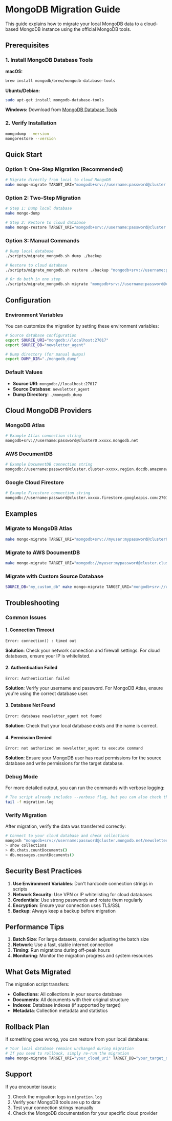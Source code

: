 # MongoDB Migration Guide

This guide explains how to migrate your local MongoDB data to a cloud-based MongoDB instance using the official MongoDB tools.

## Prerequisites

### 1. Install MongoDB Database Tools

**macOS:**
```bash
brew install mongodb/brew/mongodb-database-tools
```

**Ubuntu/Debian:**
```bash
sudo apt-get install mongodb-database-tools
```

**Windows:**
Download from [MongoDB Database Tools](https://www.mongodb.com/try/download/database-tools)

### 2. Verify Installation
```bash
mongodump --version
mongorestore --version
```

## Quick Start

### Option 1: One-Step Migration (Recommended)
```bash
# Migrate directly from local to cloud MongoDB
make mongo-migrate TARGET_URI="mongodb+srv://username:password@cluster.mongodb.net" TARGET_DB="newsletter_prod"
```

### Option 2: Two-Step Migration
```bash
# Step 1: Dump local database
make mongo-dump

# Step 2: Restore to cloud database
make mongo-restore TARGET_URI="mongodb+srv://username:password@cluster.mongodb.net" TARGET_DB="newsletter_prod"
```

### Option 3: Manual Commands
```bash
# Dump local database
./scripts/migrate_mongodb.sh dump ./backup

# Restore to cloud database
./scripts/migrate_mongodb.sh restore ./backup "mongodb+srv://username:password@cluster.mongodb.net" newsletter_prod

# Or do both in one step
./scripts/migrate_mongodb.sh migrate "mongodb+srv://username:password@cluster.mongodb.net" newsletter_prod
```

## Configuration

### Environment Variables

You can customize the migration by setting these environment variables:

```bash
# Source database configuration
export SOURCE_URI="mongodb://localhost:27017"
export SOURCE_DB="newsletter_agent"

# Dump directory (for manual dumps)
export DUMP_DIR="./mongodb_dump"
```

### Default Values

- **Source URI**: `mongodb://localhost:27017`
- **Source Database**: `newsletter_agent`
- **Dump Directory**: `./mongodb_dump`

## Cloud MongoDB Providers

### MongoDB Atlas
```bash
# Example Atlas connection string
mongodb+srv://username:password@cluster0.xxxxx.mongodb.net
```

### AWS DocumentDB
```bash
# Example DocumentDB connection string
mongodb://username:password@cluster.cluster-xxxxx.region.docdb.amazonaws.com:27017
```

### Google Cloud Firestore
```bash
# Example Firestore connection string
mongodb://username:password@cluster.xxxxx.firestore.googleapis.com:27017
```

## Examples

### Migrate to MongoDB Atlas
```bash
make mongo-migrate TARGET_URI="mongodb+srv://myuser:mypassword@cluster0.abc123.mongodb.net" TARGET_DB="newsletter_production"
```

### Migrate to AWS DocumentDB
```bash
make mongo-migrate TARGET_URI="mongodb://myuser:mypassword@cluster.cluster-abc123.us-east-1.docdb.amazonaws.com:27017" TARGET_DB="newsletter_prod"
```

### Migrate with Custom Source Database
```bash
SOURCE_DB="my_custom_db" make mongo-migrate TARGET_URI="mongodb+srv://user:pass@cluster.mongodb.net" TARGET_DB="newsletter_prod"
```

## Troubleshooting

### Common Issues

#### 1. Connection Timeout
```
Error: connection() : timed out
```
**Solution**: Check your network connection and firewall settings. For cloud databases, ensure your IP is whitelisted.

#### 2. Authentication Failed
```
Error: Authentication failed
```
**Solution**: Verify your username and password. For MongoDB Atlas, ensure you're using the correct database user.

#### 3. Database Not Found
```
Error: database newsletter_agent not found
```
**Solution**: Check that your local database exists and the name is correct.

#### 4. Permission Denied
```
Error: not authorized on newsletter_agent to execute command
```
**Solution**: Ensure your MongoDB user has read permissions for the source database and write permissions for the target database.

### Debug Mode

For more detailed output, you can run the commands with verbose logging:

```bash
# The script already includes --verbose flag, but you can also check the logs
tail -f migration.log
```

### Verify Migration

After migration, verify the data was transferred correctly:

```bash
# Connect to your cloud database and check collections
mongosh "mongodb+srv://username:password@cluster.mongodb.net/newsletter_prod"
> show collections
> db.chats.countDocuments()
> db.messages.countDocuments()
```

## Security Best Practices

1. **Use Environment Variables**: Don't hardcode connection strings in scripts
2. **Network Security**: Use VPN or IP whitelisting for cloud databases
3. **Credentials**: Use strong passwords and rotate them regularly
4. **Encryption**: Ensure your connection uses TLS/SSL
5. **Backup**: Always keep a backup before migration

## Performance Tips

1. **Batch Size**: For large datasets, consider adjusting the batch size
2. **Network**: Use a fast, stable internet connection
3. **Timing**: Run migrations during off-peak hours
4. **Monitoring**: Monitor the migration progress and system resources

## What Gets Migrated

The migration script transfers:

- **Collections**: All collections in your source database
- **Documents**: All documents with their original structure
- **Indexes**: Database indexes (if supported by target)
- **Metadata**: Collection metadata and statistics

## Rollback Plan

If something goes wrong, you can restore from your local database:

```bash
# Your local database remains unchanged during migration
# If you need to rollback, simply re-run the migration
make mongo-migrate TARGET_URI="your_cloud_uri" TARGET_DB="your_target_db"
```

## Support

If you encounter issues:

1. Check the migration logs in `migration.log`
2. Verify your MongoDB tools are up to date
3. Test your connection strings manually
4. Check the MongoDB documentation for your specific cloud provider 